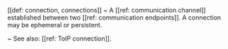 [[def: connection, connections]]
~ A [[ref: communication channel]] established between two [[ref: communication endpoints]]. A connection may be ephemeral or persistent.

~ See also: [[ref: ToIP connection]].

